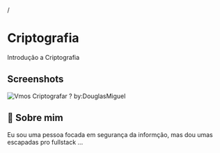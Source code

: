 /

# Criptografia

Introdução a Criptografia 


## Screenshots

![Vmos Criptografar ? by:DouglasMiguel](https://encrypted-tbn0.gstatic.com/images?q=tbn:ANd9GcQGl_iW2ivxG_EsmX3NcyEjl4VO6tabGE7-Zw&s)


## 🚀 Sobre mim
Eu sou uma pessoa focada em segurança da informção, mas dou umas escapadas pro fullstack ...

